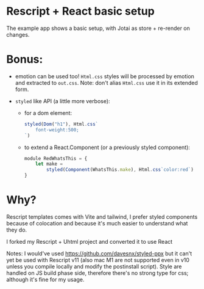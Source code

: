 Rescript + React basic setup
===
The example app shows a basic setup, with Jotai as store + re-render on changes.

Bonus:
===
- emotion can be used too! `Html.css` styles will be processed by emotion and extracted to `out.css`. Note: don't alias `Html.css` use it in its extended form.


- `styled` like API (a little more verbose):
    - for a dom element:
        ```javascript
        styled(Dom("h1"), Html.css`
            font-weight:500;
        `)
        ```

    - to extend a React.Component (or a previously styled component):

        ```javascript
        module RedWhatsThis = {
            let make = 
                styled(Component(WhatsThis.make), Html.css`color:red`)
        }
        ```


Why?
===

Rescript templates comes with Vite and tailwind, I prefer styled components because of colocation and because it's much easier to understand what they do.

I forked my Rescript + Uhtml project and converted it to use React

Notes:
I would've used https://github.com/davesnx/styled-ppx but it can't yet be used with Rescript v11 (also mac M1 are not supported even in v10 unless you compile locally and modify the postinstall script).
Style are handled on JS build phase side, therefore there's no strong type for css; although it's fine for my usage.
